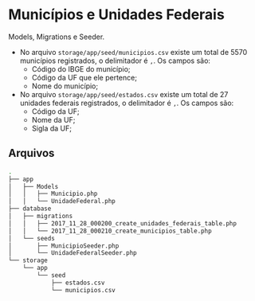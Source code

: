 # Municípios e Unidades Federais
Models, Migrations e Seeder.

- No arquivo `storage/app/seed/municipios.csv` existe um total de 5570 municípios registrados, o delimitador é `,`. Os campos são:
  - Código do IBGE do município;
  - Código da UF que ele pertence;
  - Nome do município;
- No arquivo `storage/app/seed/estados.csv` existe um total de 27 unidades federais registrados, o delimitador é `,`. Os campos são:
  - Código da UF;
  - Nome da UF;
  - Sigla da UF;

## Arquivos
```bash
.
├── app
│   ├── Models
│   │   ├── Municipio.php
│   │   └── UnidadeFederal.php
├── database
│   ├── migrations
│   │   ├── 2017_11_28_000200_create_unidades_federais_table.php
│   │   └── 2017_11_28_000210_create_municipios_table.php
│   └── seeds
│       ├── MunicipioSeeder.php
│       └── UnidadeFederalSeeder.php
└── storage
    └── app
        └── seed
            ├── estados.csv
            └── municipios.csv
```
